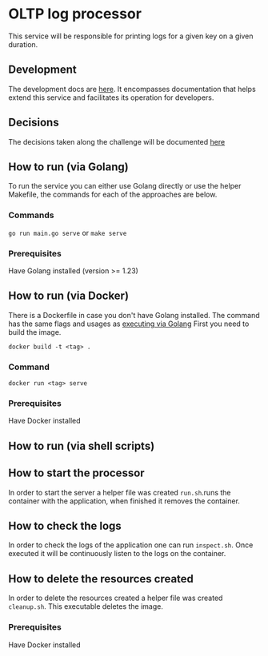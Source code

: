 # OLTP log processor

This service will be responsible for printing logs for a given key on a given duration.

## Development

The development docs are [here](./docs/development.md).
It encompasses documentation that helps extend this service and facilitates its operation for developers.

## Decisions

The decisions taken along the challenge will be documented [here](./docs/decisions.md)

## How to run (via Golang)

To run the service you can either use Golang directly or use the helper Makefile, the commands for each of the approaches are below.

### Commands

`go run main.go serve` or
`make serve` 

### Prerequisites

Have Golang installed (version >= 1.23)

## How to run (via Docker)

There is a Dockerfile in case you don't have Golang installed. The command has the same flags and usages as [executing via Golang](#how-to-run-via-golang)
First you need to build the image.   

`docker build -t <tag> .`  

### Command

`docker run <tag> serve` 

### Prerequisites

Have Docker installed

## How to run (via shell scripts)
  
## How to start the processor

In order to start the server a helper file was created `run.sh`.runs the container with the application, when finished it removes the container.  

## How to check the logs

In order to check the logs of the application one can run `inspect.sh`. Once executed it will be continuously listen to the logs on the container.

## How to delete the resources created

In order to delete the resources created a helper file was created `cleanup.sh`. This executable deletes the image.

### Prerequisites

Have Docker installed